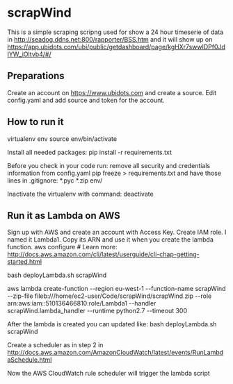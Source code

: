 # scrapWind
This is a simple scraping scripng used for show a 24 hour timeserie of data in http://seadog.ddns.net:800/rapporter/BSS.htm and it will show up on https://app.ubidots.com/ubi/public/getdashboard/page/kgHXr7swwIDPf0JdIYW_iOltvb4/#/ 

## Preparations ##
Create an account on https://www.ubidots.com and create a source. Edit config.yaml and add source and token for the account.

## How to run it ##
virtualenv env
source env/bin/activate

Install all needed packages:
pip install -r requirements.txt

Before you check in your code run:
remove all security and credentials information from config.yaml
pip freeze > requirements.txt
and have those lines in .gitignore:
*.pyc
*.zip
env/

Inactivate the virtualenv with command:
deactivate

## Run it as Lambda on AWS ##
Sign up with AWS and create an account with Access Key.
Create IAM role. I named it Lambda1. Copy its ARN and use it when you create the lambda function.
aws configure      # Learn more: http://docs.aws.amazon.com/cli/latest/userguide/cli-chap-getting-started.html 

bash deployLambda.sh scrapWind

aws lambda create-function --region eu-west-1 --function-name scrapWind --zip-file fileb:///home/ec2-user/Code/scrapWind/scrapWind.zip --role arn:aws:iam::510136466810:role/Lambda1 --handler  scrapWind.lambda_handler --runtime python2.7 --timeout 300

After the lambda is created you can updated like:
bash deployLambda.sh scrapWind

Create a scheduler as in step 2 in http://docs.aws.amazon.com/AmazonCloudWatch/latest/events/RunLambdaSchedule.html 

Now the AWS CloudWatch rule scheduler will trigger the lambda script 

